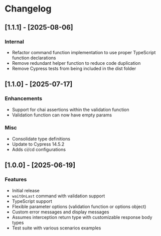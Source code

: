 # Changelog

## [1.1.1] - [2025-08-06]

### Internal

- Refactor command function implementation to use proper TypeScript function declarations
- Remove redundant helper function to reduce code duplication
- Remove Cypress tests from being included in the dist folder

## [1.1.0] - [2025-07-17]

### Enhancements

- Support for chai assertions within the validation function
- Validation function can now have empty params

### Misc

- Consolidate type definitions
- Update to Cypress 14.5.2
- Adds ci/cd configurations

## [1.0.0] - [2025-06-19]

### Features

- Initial release
- `waitOnLast` command with validation support
- TypeScript support
- Flexible parameter options (validation function or options object)
- Custom error messages and display messages
- Assumes interception return type with customizable response body types
- Test suite with various scenarios examples
